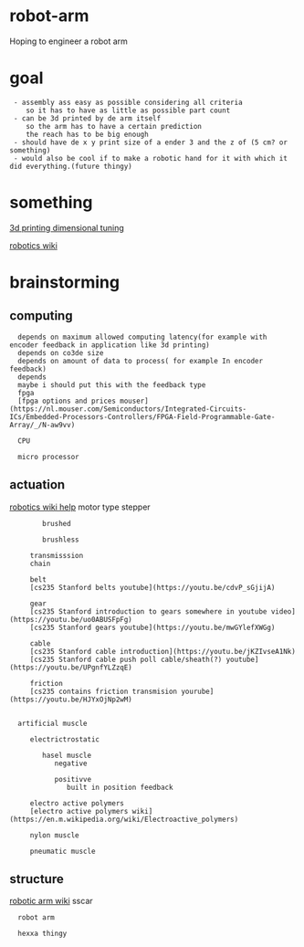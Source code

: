 # robot-arm
Hoping to engineer a robot arm


# goal 
     - assembly ass easy as possible considering all criteria
        so it has to have as little as possible part count
     - can be 3d printed by de arm itself
        so the arm has to have a certain prediction
        the reach has to be big enough
     - should have de x y print size of a ender 3 and the z of (5 cm? or something)
     - would also be cool if to make a robotic hand for it with which it did everything.(future thingy)

# something 

[3d printing dimensional tuning](https://youtu.be/0dFThbwAx2Y)
  
[robotics wiki](https://en.m.wikipedia.org/wiki/Robotics)

  
# brainstorming

 ## computing
      depends on maximum allowed computing latency(for example with encoder feedback in application like 3d printing)
      depends on co3de size
      depends on amount of data to process( for example In encoder feedback)
      depends
      maybe i should put this with the feedback type
      fpga
      [fpga options and prices mouser](https://nl.mouser.com/Semiconductors/Integrated-Circuits-ICs/Embedded-Processors-Controllers/FPGA-Field-Programmable-Gate-Array/_/N-aw9vv)
      
      CPU
      
      micro processor
   
## actuation
   [robotics wiki help](https://en.m.wikipedia.org/wiki/Robotics)
      motor
         type
            stepper
            
            brushed
            
            brushless
            
         transmisssion
         chain
         
         belt
         [cs235 Stanford belts youtube](https://youtu.be/cdvP_sGjijA)
         
         gear
         [cs235 Stanford introduction to gears somewhere in youtube video](https://youtu.be/uo0ABUSFpFg)
         [cs235 Stanford gears youtube](https://youtu.be/mwGYlefXWGg)
         
         cable
         [cs235 Stanford cable introduction](https://youtu.be/jKZIvseA1Nk)
         [cs235 Stanford cable push poll cable/sheath(?) youtube](https://youtu.be/UPgnfYLZzqE)
         
         friction
         [cs235 contains friction transmision yourube](https://youtu.be/HJYxOjNp2wM)
         
      
      artificial muscle
      
         electrictrostatic
         
            hasel muscle
               negative
               
               positivve
                  built in position feedback
                  
         electro active polymers
         [electro active polymers wiki](https://en.m.wikipedia.org/wiki/Electroactive_polymers)
         
         nylon muscle
         
         pneumatic muscle
         
         
   
   
## structure 
   [robotic arm wiki](https://en.m.wikipedia.org/wiki/Robotic_arm)
      sscar
   
      robot arm
   
      hexxa thingy

